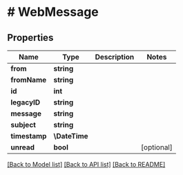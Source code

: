 # # WebMessage

## Properties

Name | Type | Description | Notes
------------ | ------------- | ------------- | -------------
**from** | **string** |  |
**fromName** | **string** |  |
**id** | **int** |  |
**legacyID** | **string** |  |
**message** | **string** |  |
**subject** | **string** |  |
**timestamp** | **\DateTime** |  |
**unread** | **bool** |  | [optional]

[[Back to Model list]](../../README.md#models) [[Back to API list]](../../README.md#endpoints) [[Back to README]](../../README.md)
